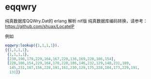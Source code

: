 # eqqwry
纯真数据库QQWry.Dat的 erlang 解析 nif版
纯真数据库编码转换，请参考：https://github.com/shuax/LocateIP

例如
```Erlang
eqqwry:lookup({1,1,1,1}).
{{1,1,1,1},
 {1,1,1,1},
 [230,190,179,229,164,167,229,136,169,228,186,154],
 [228,186,154,229,164,170,228,186,146,232,129,148,231,189,
  145,231,187,156,228,191,161,230,129,175,228,184,173,229,191,
  131]}
``` 
